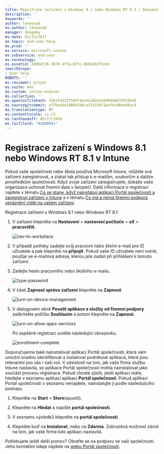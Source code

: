 ```yaml
---
title: Registrace zařízení s Windows 8.1 nebo Windows RT 8.1 | Dokumentace Microsoftu
description: ''
keywords: ''
author: lenewsad
ms.author: lanewsad
manager: dougeby
ms.date: 01/23/2017
ms.topic: end-user-help
ms.prod: ''
ms.service: microsoft-intune
ms.subservice: end-user
ms.technology: ''
ms.assetid: 28984f26-1070-4f7a-877c-669a59375c0c
searchScope:
- User help
ROBOTS: ''
ms.reviewer: priyar
ms.suite: ems
ms.custom: intune-enduser
ms.collection: ''
ms.openlocfilehash: 35b2fdd25f58df4acea202d1d4d844683f632b49
ms.sourcegitcommit: a77ba49424803fddcaf23326f1befbc004e48ac9
ms.translationtype: MT
ms.contentlocale: cs-CZ
ms.lasthandoff: 05/27/2020
ms.locfileid: "83880641"
---
```

# <a name="how-to-enroll-your-windows-81-or-windows-rt-81-device-in-intune"></a>Registrace zařízení s Windows 8.1 nebo Windows RT 8.1 v Intune  

Pokud vaše společnost nebo škola používá Microsoft Intune, můžete svá zařízení zaregistrovat, a získat tak přístup k e-mailům, souborům a dalším prostředkům společnosti. Když svoje zařízení zaregistrujete, dokáže vaše organizace uchovat firemní data v bezpečí. Další informace o registraci najdete v tématu [Co se stane, když nainstaluji aplikaci Portál společnosti a zaregistruji zařízení v Intune](what-happens-if-you-install-the-company-portal-app-and-enroll-your-device-in-intune-windows.md) a v tématu [Co má a nemá firemní podpora oprávnění vidět na vašem zařízení](what-info-can-your-company-see-when-you-enroll-your-device-in-intune.md).  


Registrace zařízení s Windows 8.1 nebo Windows RT 8.1:  

1. V zařízení klepněte na **Nastavení** &gt; **nastavení počítače** &gt; **síť** &gt; **pracoviště**.  

    ![nav-to-workplace](./media/W81-1-workplacejoin.png)  

2. V případě potřeby zadejte svůj pracovní nebo školní e-mail pro ID uživatele a pak klepněte na **připojit**. Pokud vaše ID uživatele není nutné, použije se e-mailová adresa, kterou jste zadali při přihlášení k tomuto zařízení.  

3. Zadejte heslo pracovního nebo školního e-mailu.  


    ![type-password](./media/W81-2-workplacesettings_signin.png)  

4. V části **Zapnout správu zařízení** klepněte na **Zapnout**.  


    ![turn-on-device-management](./media/W81-3-dev-mgt-turn-on.png)  

5. V dialogovém okně **Povolit aplikace a služby od firemní podpory** zaškrtněte políčko **Souhlasím** a potom klepněte na **Zapnout**.  


    ![turn-on-allow-apps-services](./media/W81-4-agree-allow-apps-services.png)  

    Po úspěšné registraci uvidíte následující obrazovku.  


    ![enrollment-complete](./media/W81-5-enrolled-done.png)

Doporučujeme také nainstalovat aplikaci Portál společnosti, která vám umožní snadno identifikovat a instalovat podnikové aplikace, které jsou relevantní pro vás i vaši roli. V závislosti na tom, jak vaše firma službu Intune nastavila, se aplikace Portál společnosti mohla nainstalovat jako součást procesu registrace. Pokud chcete zjistit, jestli aplikaci máte, hledejte v seznamu aplikací aplikaci **Portál společnosti**. Pokud aplikaci Portál společnosti v seznamu nenajdete, nainstalujte ji podle následujícího postupu.

1. Klepněte na **Start** &gt; **Store**(spustit).  

2. Klepněte na **Hledat** a napište **portál společnosti**.  

3. V seznamu výsledků klepněte na **portál společnosti**.  

4. Klepněte buď na **Instalovat**, nebo na **Zdarma**. Zobrazená možnost závisí na tom, jak vaše firma tuto aplikaci nastavila.  

Potřebujete ještě další pomoc? Obraťte se na podporu ve vaší společnosti. Jeho kontaktní údaje najdete na [webu Portál společnosti](https://go.microsoft.com/fwlink/?linkid=2010980).  
